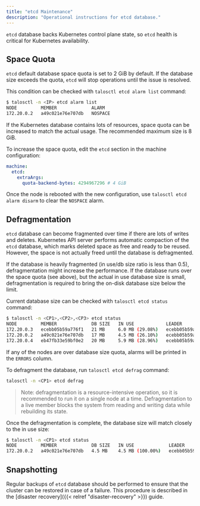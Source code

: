 ```yaml
---
title: "etcd Maintenance"
description: "Operational instructions for etcd database."
---
```


`etcd` database backs Kubernetes control plane state, so `etcd` health is critical for Kubernetes availability.

## Space Quota

`etcd` default database space quota is set to 2 GiB by default.
If the database size exceeds the quota, `etcd` will stop operations until the issue is resolved.

This condition can be checked with `talosctl etcd alarm list` command:

```bash
$ talosctl -n <IP> etcd alarm list
NODE         MEMBER             ALARM
172.20.0.2   a49c021e76e707db   NOSPACE
```

If the Kubernetes database contains lots of resources, space quota can be increased to match the actual usage.
The recommended maximum size is 8 GiB.

To increase the space quota, edit the `etcd` section in the machine configuration:

```yaml
machine:
  etcd:
    extraArgs:
      quota-backend-bytes: 4294967296 # 4 GiB
```

Once the node is rebooted with the new configuration, use `talosctl etcd alarm disarm` to clear the `NOSPACE` alarm.

## Defragmentation

`etcd` database can become fragmented over time if there are lots of writes and deletes.
Kubernetes API server performs automatic compaction of the `etcd` database, which marks deleted space as free and ready to be reused.
However, the space is not actually freed until the database is defragmented.

If the database is heavily fragmented (in use/db size ratio is less than 0.5), defragmentation might increase the performance.
If the database runs over the space quota (see above), but the actual in use database size is small, defragmentation is required to bring the on-disk database size below the limit.

Current database size can be checked with `talosctl etcd status` command:

```bash
$ talosctl -n <CP1>,<CP2>,<CP3> etcd status
NODE         MEMBER             DB SIZE   IN USE            LEADER             RAFT INDEX   RAFT TERM   RAFT APPLIED INDEX   LEARNER   ERRORS
172.20.0.3   ecebb05b59a776f1   21 MB     6.0 MB (29.08%)   ecebb05b59a776f1   53391        4           53391                false
172.20.0.2   a49c021e76e707db   17 MB     4.5 MB (26.10%)   ecebb05b59a776f1   53391        4           53391                false
172.20.0.4   eb47fb33e59bf0e2   20 MB     5.9 MB (28.96%)   ecebb05b59a776f1   53391        4           53391                false
```

If any of the nodes are over database size quota, alarms will be printed in the `ERRORS` column.

To defragment the database, run `talosctl etcd defrag` command:

```bash
talosctl -n <CP1> etcd defrag
```

> Note: defragmentation is a resource-intensive operation, so it is recommended to run it on a single node at a time.
> Defragmentation to a live member blocks the system from reading and writing data while rebuilding its state.

Once the defragmentation is complete, the database size will match closely to the in use size:

```bash
$ talosctl -n <CP1> etcd status
NODE         MEMBER             DB SIZE   IN USE             LEADER             RAFT INDEX   RAFT TERM   RAFT APPLIED INDEX   LEARNER   ERRORS
172.20.0.2   a49c021e76e707db   4.5 MB    4.5 MB (100.00%)   ecebb05b59a776f1   56065        4           56065                false
```

## Snapshotting

Regular backups of `etcd` database should be performed to ensure that the cluster can be restored in case of a failure.
This procedure is described in the [disaster recovery]({{< relref "disaster-recovery" >}}) guide.
